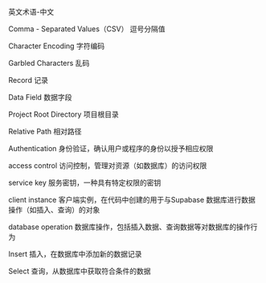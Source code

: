英文术语-中文

Comma - Separated Values（CSV）     逗号分隔值

Character Encoding                  字符编码   

Garbled Characters                  乱码

Record                            记录

Data Field                         数据字段

Project Root Directory               项目根目录

Relative Path                      相对路径

Authentication                    身份验证，确认用户或程序的身份以授予相应权限

access control                     访问控制，管理对资源（如数据库）的访问权限

service key                        服务密钥，一种具有特定权限的密钥   
                  
client instance                    客户端实例，在代码中创建的用于与Supabase 数据库进行数据操作（如插入、查询）的对象



database operation                数据库操作，包括插入数据、查询数据等对数据库的操作行为

Insert                           插入，在数据库中添加新的数据记录

Select                           查询，从数据库中获取符合条件的数据


